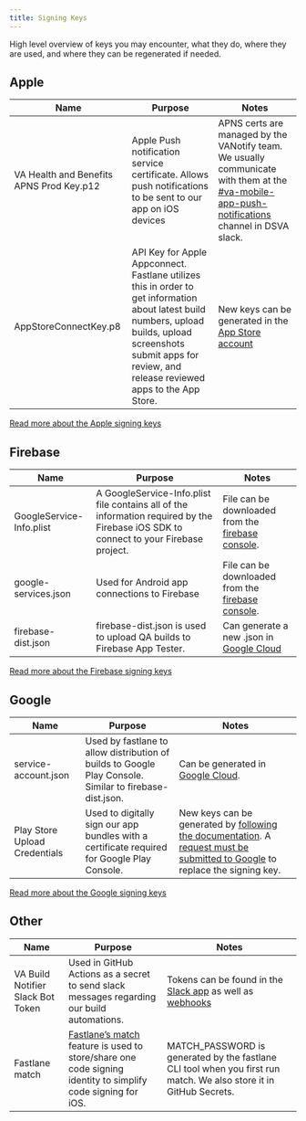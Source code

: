 ```yaml
---
title: Signing Keys
---
```


High level overview of keys you may encounter, what they do, where they are used, and where they can be regenerated if needed.

## Apple

| Name  | Purpose  | Notes  |
|---|---|---|
| VA Health and Benefits APNS Prod Key.p12  | Apple Push notification service certificate. Allows push notifications to be sent to our app on iOS devices  | APNS certs are managed by the VANotify team. We usually communicate with them at the [#va-mobile-app-push-notifications](https://dsva.slack.com/archives/C01CSM3EZGT) channel in DSVA slack.  |
| AppStoreConnectKey.p8  | API Key for Apple Appconnect. Fastlane utilizes this in order to get information about latest build numbers, upload builds, upload screenshots submit apps for review, and release reviewed apps to the App Store.  | New keys can be generated in the [App Store account](https://appstoreconnect.apple.com/access/users) |

[Read more about the Apple signing keys](apple/)

## Firebase

| Name  | Purpose  | Notes  |
|---|---|---|
| GoogleService-Info.plist  | A GoogleService-Info.plist file contains all of the information required by the Firebase iOS SDK to connect to your Firebase project. | File can be downloaded from the [firebase console](https://console.firebase.google.com/u/0/project/va-mobile-app/settings/general/android:gov.va.mobileapp). |
| google-services.json  | Used for Android app connections to Firebase | File can be downloaded from the [firebase console](https://console.firebase.google.com/u/0/project/va-mobile-app/settings/general/android:gov.va.mobileapp). |
| firebase-dist.json | firebase-dist.json is used to upload QA builds to Firebase App Tester. | Can generate a new .json in [Google Cloud](https://console.cloud.google.com/iam-admin/serviceaccounts/details/109190036148358534275/keys?authuser=0&project=va-mobile-app) |

[Read more about the Firebase signing keys](firebase/)

## Google

| Name  | Purpose  | Notes  |
|---|---|---|
| service-account.json | Used by fastlane to allow distribution of builds to Google Play Console. Similar to firebase-dist.json.  | Can be generated in [Google Cloud](https://console.cloud.google.com/iam-admin/serviceaccounts/details/109190036148358534275/keys?authuser=0&project=va-mobile-app). |
| Play Store Upload Credentials | Used to digitally sign our app bundles with a certificate required for Google Play Console. | New keys can be generated by [following the documentation](https://developer.android.com/studio/publish/app-signing#generate-key). A [request must be submitted to Google](https://support.google.com/googleplay/android-developer/contact/key) to replace the signing key.|

[Read more about the Google signing keys](google/)

## Other

| Name  | Purpose  | Notes  |
|---|---|---|
| VA Build Notifier Slack Bot Token | Used in GitHub Actions as a secret to send slack messages regarding our build automations. | Tokens can be found in the [Slack app](https://api.slack.com/apps/A023284J0UC/oauth?) as well as [webhooks](https://api.slack.com/apps/A023284J0UC/incoming-webhooks?) |
| Fastlane match | [Fastlane’s match](https://docs.fastlane.tools/actions/match) feature is used to store/share one code signing identity to simplify code signing for iOS. | MATCH_PASSWORD is generated by the fastlane CLI tool when you first run match. We also store it in GitHub Secrets. |
